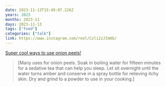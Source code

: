 ```yaml
---
date: 2023-11-13T15:49:07.226Z
years: 2023
months: 2023-11
days: 2023-11-13
tags: ["food"]
categories: ["talk"]
link: https://www.instagram.com/reel/Czli2zJImOb/
---
```

[Super cool ways to use onion peels!](https://www.instagram.com/reel/Czli2zJImOb/)

> [Many uses for onion peels. Soak in boiling water for fifteen minutes for a sedative tea that can help you sleep. Let sit overnight until the water turns amber and conserve in a spray bottle for relieving itchy skin. Dry and grind to a powder to use in your cooking.]
